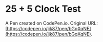 # 25 + 5 Clock Test

A Pen created on CodePen.io. Original URL: [https://codepen.io/jjk87/pen/bGqXqNE](https://codepen.io/jjk87/pen/bGqXqNE).



